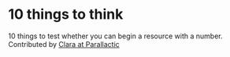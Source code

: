 # 10 things to think  
10 things to test whether you can begin a resource with a number.
Contributed by [Clara at Parallactic](http://github.com/Parallactic)
<!--- Publish: preview --->
 
